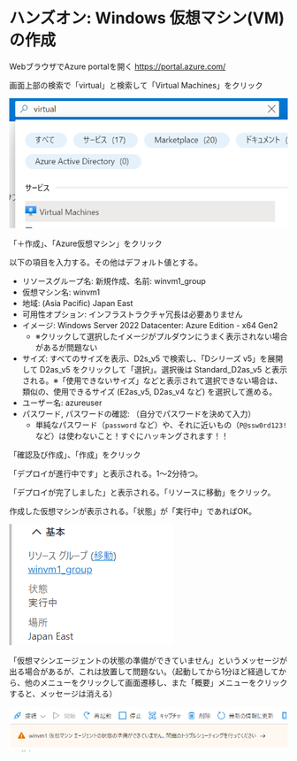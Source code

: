 # ハンズオン: Windows 仮想マシン(VM) の作成

WebブラウザでAzure portalを開く
https://portal.azure.com/

画面上部の検索で「virtual」と検索して「Virtual Machines」をクリック

![](../images/ss-2022-04-01-11-00-28.png)

「＋作成」、「Azure仮想マシン」をクリック

以下の項目を入力する。その他はデフォルト値とする。

- リソースグループ名: 新規作成、名前: winvm1_group
- 仮想マシン名: winvm1
- 地域: (Asia Pacific) Japan East
- 可用性オプション: インフラストラクチャ冗長は必要ありません
- イメージ: Windows Server 2022 Datacenter: Azure Edition - x64 Gen2
  - ※クリックして選択したイメージがプルダウンにうまく表示されない場合があるが問題ない
- サイズ: すべてのサイズを表示、D2s_v5 で検索し、「Dシリーズ v5」を展開して D2as_v5 をクリックして「選択」。選択後は Standard_D2as_v5 と表示される。※「使用できないサイズ」などと表示されて選択できない場合は、類似の、使用できるサイズ (E2as_v5, D2as_v4 など) を選択して進める。
- ユーザー名: azureuser
- パスワード, パスワードの確認: （自分でパスワードを決めて入力）
  - 単純なパスワード（`password` など）や、それに近いもの（`P@ssw0rd123!`など）は使わないこと！すぐにハッキングされます！！

「確認及び作成」、「作成」をクリック

「デプロイが進行中です」と表示される。1～2分待つ。

「デプロイが完了しました」と表示される。「リソースに移動」をクリック。

作成した仮想マシンが表示される。「状態」が「実行中」であればOK。

![](../images/ss-2022-04-03-09-28-51.png)

「仮想マシンエージェントの状態の準備ができていません」というメッセージが出る場合があるが、これは放置して問題ない。（起動してから1分ほど経過してから、他のメニューをクリックして画面遷移し、また「概要」メニューをクリックすると、メッセージは消える）

![](../images/ss-2022-04-02-01-28-50.png)
